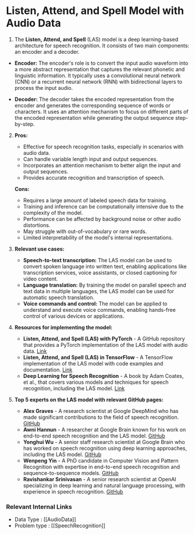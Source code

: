 # **Listen, Attend, and Spell Model with Audio Data**

1. The **Listen, Attend, and Spell** (LAS) model is a deep learning-based architecture for speech recognition. It consists of two main components: an encoder and a decoder.

- **Encoder:** The encoder's role is to convert the input audio waveform into a more abstract representation that captures the relevant phonetic and linguistic information. It typically uses a convolutional neural network (CNN) or a recurrent neural network (RNN) with bidirectional layers to process the input audio.

- **Decoder:** The decoder takes the encoded representation from the encoder and generates the corresponding sequence of words or characters. It uses an attention mechanism to focus on different parts of the encoded representation while generating the output sequence step-by-step.

2. **Pros:**
   - Effective for speech recognition tasks, especially in scenarios with audio data.
   - Can handle variable length input and output sequences.
   - Incorporates an attention mechanism to better align the input and output sequences.
   - Provides accurate recognition and transcription of speech.

   **Cons:**
   - Requires a large amount of labeled speech data for training.
   - Training and inference can be computationally intensive due to the complexity of the model.
   - Performance can be affected by background noise or other audio distortions.
   - May struggle with out-of-vocabulary or rare words.
   - Limited interpretability of the model's internal representations.

3. **Relevant use cases:**
   - **Speech-to-text transcription:** The LAS model can be used to convert spoken language into written text, enabling applications like transcription services, voice assistants, or closed captioning for video content.
   - **Language translation:** By training the model on parallel speech and text data in multiple languages, the LAS model can be used for automatic speech translation.
   - **Voice commands and control:** The model can be applied to understand and execute voice commands, enabling hands-free control of various devices or applications.

4. **Resources for implementing the model:**
   - **Listen, Attend, and Spell (LAS) with PyTorch** - A GitHub repository that provides a PyTorch implementation of the LAS model with audio data. [Link](https://github.com/awni/las)
   - **Listen, Attend, and Spell (LAS) in TensorFlow** - A TensorFlow implementation of the LAS model with code examples and documentation. [Link](https://github.com/raymondDev1/End-to-End-Speech-Recognition-Tensorflow)
   - **Deep Learning for Speech Recognition** - A book by Adam Coates, et al., that covers various models and techniques for speech recognition, including the LAS model. [Link](https://www.springer.com/gp/book/9783319777757)

5. **Top 5 experts on the LAS model with relevant GitHub pages:**

   - **Alex Graves** - A research scientist at Google DeepMind who has made significant contributions to the field of speech recognition. [GitHub](https://github.com/alexgraves)
   - **Awni Hannun** - A researcher at Google Brain known for his work on end-to-end speech recognition and the LAS model. [GitHub](https://github.com/awni)
   - **Yonghui Wu** - A senior staff research scientist at Google Brain who has worked on speech recognition using deep learning approaches, including the LAS model. [GitHub](https://github.com/yonghui)
   - **Wenpeng Yin** - A PhD candidate in Computer Vision and Pattern Recognition with expertise in end-to-end speech recognition and sequence-to-sequence models. [GitHub](https://github.com/wenpeng-yin)
   - **Ravishankar Srinivasan** - A senior research scientist at OpenAI specializing in deep learning and natural language processing, with experience in speech recognition. [GitHub](https://github.com/ravirajag)


 ### Relevant Internal Links
- Data Type : [[AudioData]]
- Problem type : [[SpeechRecognition]]
